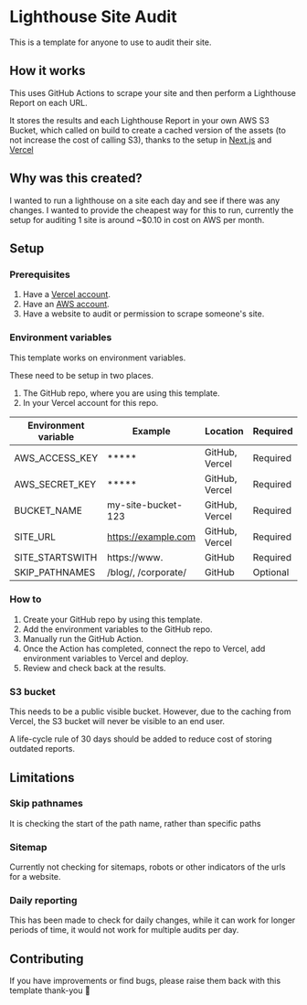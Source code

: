 # Lighthouse Site Audit

This is a template for anyone to use to audit their site.

## How it works

This uses GitHub Actions to scrape your site and then perform a Lighthouse Report on each URL.

It stores the results and each Lighthouse Report in your own AWS S3 Bucket, which called on build to create a cached version of the assets (to not increase the cost of calling S3), thanks to the setup in [Next.js](https://nextjs.org/) and [Vercel](https://vercel.com/)

## Why was this created?

I wanted to run a lighthouse on a site each day and see if there was any changes. I wanted to provide the cheapest way for this to run, currently the setup for auditing 1 site is around ~$0.10 in cost on AWS per month.

## Setup

### Prerequisites

1. Have a [Vercel account](https://vercel.com).
2. Have an [AWS account](aws.amazon.com).
3. Have a website to audit or permission to scrape someone's site.

### Environment variables

This template works on environment variables.

These need to be setup in two places.

1. The GitHub repo, where you are using this template.
2. In your Vercel account for this repo.


| Environment variable | Example | Location | Required |
--- | --- | --- | ---
| AWS_ACCESS_KEY | ***** | GitHub, Vercel | Required |
| AWS_SECRET_KEY | ***** | GitHub, Vercel | Required |
| BUCKET_NAME | my-site-bucket-123 | GitHub, Vercel | Required |
| SITE_URL | https://example.com | GitHub, Vercel | Required |
| SITE_STARTSWITH | https://www. | GitHub | Required |
| SKIP_PATHNAMES | /blog/, /corporate/ | GitHub | Optional |

### How to

1. Create your GitHub repo by using this template.
2. Add the environment variables to the GitHub repo.
3. Manually run the GitHub Action.
4. Once the Action has completed, connect the repo to Vercel, add environment variables to Vercel and deploy.
5. Review and check back at the results.

### S3 bucket

This needs to be a public visible bucket. However, due to the caching from Vercel, the S3 bucket will never be visible to an end user.

A life-cycle rule of 30 days should be added to reduce cost of storing outdated reports.

## Limitations

### Skip pathnames

It is checking the start of the path name, rather than specific paths

### Sitemap

Currently not checking for sitemaps, robots or other indicators of the urls for a website.

### Daily reporting

This has been made to check for daily changes, while it can work for longer periods of time, it would not work for multiple audits per day.

## Contributing

If you have improvements or find bugs, please raise them back with this template thank-you 🙌